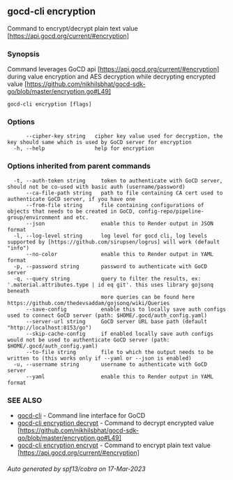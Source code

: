 ## gocd-cli encryption

Command to encrypt/decrypt plain text value [https://api.gocd.org/current/#encryption]

### Synopsis

Command leverages GoCD api [https://api.gocd.org/current/#encryption] during value encryption and 
AES decryption while decrypting encrypted value [https://github.com/nikhilsbhat/gocd-sdk-go/blob/master/encryption.go#L49]

```
gocd-cli encryption [flags]
```

### Options

```
      --cipher-key string   cipher key value used for decryption, the key should same which is used by GoCD server for encryption
  -h, --help                help for encryption
```

### Options inherited from parent commands

```
  -t, --auth-token string     token to authenticate with GoCD server, should not be co-used with basic auth (username/password)
      --ca-file-path string   path to file containing CA cert used to authenticate GoCD server, if you have one
      --from-file string      file containing configurations of objects that needs to be created in GoCD, config-repo/pipeline-group/environment and etc.
      --json                  enable this to Render output in JSON format
  -l, --log-level string      log level for gocd cli, log levels supported by [https://github.com/sirupsen/logrus] will work (default "info")
      --no-color              enable this to Render output in YAML format
  -p, --password string       password to authenticate with GoCD server
  -q, --query string          query to filter the results, ex: '.material.attributes.type | id eq git'. this uses library gojsonq beneath
                              more queries can be found here https://github.com/thedevsaddam/gojsonq/wiki/Queries
      --save-config           enable this to locally save auth configs used to connect GoCD server (path: $HOME/.gocd/auth_config.yaml)
      --server-url string     GoCD server URL base path (default "http://localhost:8153/go")
      --skip-cache-config     if enabled locally save auth configs would not be used to authenticate GoCD server (path: $HOME/.gocd/auth_config.yaml)
      --to-file string        file to which the output needs to be written to (this works only if --yaml or --json is enabled)
  -u, --username string       username to authenticate with GoCD server
      --yaml                  enable this to Render output in YAML format
```

### SEE ALSO

* [gocd-cli](gocd-cli.md)	 - Command line interface for GoCD
* [gocd-cli encryption decrypt](gocd-cli_encryption_decrypt.md)	 - Command to decrypt encrypted value [https://github.com/nikhilsbhat/gocd-sdk-go/blob/master/encryption.go#L49]
* [gocd-cli encryption encrypt](gocd-cli_encryption_encrypt.md)	 - Command to encrypt plain text value [https://api.gocd.org/current/#encryption]

###### Auto generated by spf13/cobra on 17-Mar-2023
